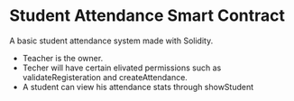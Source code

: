 # Student Attendance Smart Contract 
A basic student attendance system made with Solidity.

* Teacher is the owner.
* Techer will have certain elivated permissions such as validateRegisteration and createAttendance.
* A student can view his attendance stats through showStudent
